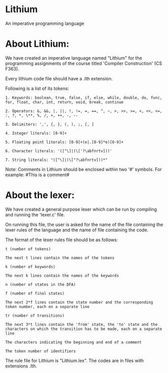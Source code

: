 # Lithium

An imperative programming language

# About Lithium:

We have created an imperative language named "Lithium" for the programming assignments of the course titled 'Compiler Construction' (CS F363).

Every lithium code file should have a .lth extension.

Following is a list of its tokens:	

	1. Keywords: boolean, true, false, if, else, while, double, do, func, for, float, char, int, return, void, break, continue
  
	2. Operators: &, &&, |, ||, !, !=, =, ==, ^, ~, >, >>, >=, <, <<, <=, :, ?, *, \**, %, /, +, ++, -, --
  
	3. Delimiters: ',', {, }, (, ), ;, [, ]
  
	4. Integer literals: [0-9]+
  
	5. Floating point literals: [0-9]+(e|.[0-9]*e)[0-9]+
  
	6. Character literals: '([^\]|(\['?\abfnrtv]))'
  
	7. String literals: "([^\]|(\["?\abfnrtv]))*"
  
Note: Comments in Lithium should be enclosed within two '#' symbols. For example: #This is a comment#

# About the lexer:

We have created a general purpose lexer which can be run by compiling and running the 'lexer.c' file.

On running this file, the user is asked for the name of the file containing the lexer rules of the language and the name of file containing the code.

The format of the lexer rules file should be as follows:

	t (number of tokens)
  
	The next t lines contain the names of the tokens
  
	k (number of keywords)
  
	The next k lines contain the names of the keywords
  
	n (number of states in the DFA)
  
	f (number of final states)
  
	The next 2*f lines contain the state number and the corresponding token number, each on a separate line
  
	tr (number of transitions)
  
	The next 3*t lines contain the 'from' state, the 'to' state and the characters on which the transition has to be made, each on a separate line
  
	The characters indicating the beginning and end of a comment
  
	The token number of identifiers

The rule file for Lithium is "Lithium.lex". The codes are in files with extensions .lth.
